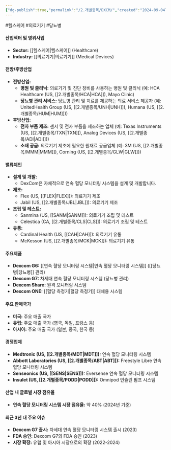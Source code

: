 ```yaml
---
{"dg-publish":true,"permalink":"/2.개별종목/DXCM/","created":"2024-09-04T13:35:12.307+09:00","updated":"2025-07-29T21:37:04.602+09:00"}
---
```


#헬스케어 #의료기기 #당뇨병  

#### 산업섹터 및 영위사업

- **Sector:** [[헬스케어\|헬스케어]] (Healthcare)
- **Industry:** [[의료기기\|의료기기]] (Medical Devices)

#### 전방/후방산업

- **전방산업:**
    - **병원 및 클리닉:** 의료기기 및 진단 장비를 사용하는 병원 및 클리닉 (예: HCA Healthcare (US, [[2.개별종목/HCA\|HCA]]), Mayo Clinic)
    - **당뇨병 관리 서비스:** 당뇨병 관리 및 치료를 제공하는 의료 서비스 제공자 (예: UnitedHealth Group (US, [[2.개별종목/UNH\|UNH]]), Humana (US, [[2.개별종목/HUM\|HUM]]))
- **후방산업:**
    - **전자 부품 제조:** 센서 및 전자 부품을 제조하는 업체 (예: Texas Instruments (US, [[2.개별종목/TXN\|TXN]]), Analog Devices (US, [[2.개별종목/ADI\|ADI]]))
    - **소재 공급:** 의료기기 제조에 필요한 원재료 공급업체 (예: 3M (US, [[2.개별종목/MMM\|MMM]]), Corning (US, [[2.개별종목/GLW\|GLW]]))

#### 밸류체인

- **설계 및 개발:**
    - DexCom은 자체적으로 연속 혈당 모니터링 시스템을 설계 및 개발합니다.
- **제조:**
    - Flex (US, [[FLEX\|FLEX]]): 의료기기 제조
    - Jabil (US, [[2.개별종목/JBL\|JBL]]): 의료기기 제조
- **조립 및 테스트:**
    - Sanmina (US, [[SANM\|SANM]]): 의료기기 조립 및 테스트
    - Celestica (CA, [[2.개별종목/CLS\|CLS]]): 의료기기 조립 및 테스트
- **유통:**
    - Cardinal Health (US, [[CAH\|CAH]]): 의료기기 유통
    - McKesson (US, [[2.개별종목/MCK\|MCK]]): 의료기기 유통

#### 주요제품

- **Dexcom G6:** [[연속 혈당 모니터링 시스템\|연속 혈당 모니터링 시스템]] ([[당뇨병\|당뇨병]] 관리)
- **Dexcom G7:** 차세대 연속 혈당 모니터링 시스템 (당뇨병 관리)
- **Dexcom Share:** 원격 모니터링 시스템
- **Dexcom ONE:** [[혈당 측정기\|혈당 측정기]] 대체용 시스템

#### 주요 판매국가

- **미국:** 주요 매출 국가
- **유럽:** 주요 매출 국가 (영국, 독일, 프랑스 등)
- **아시아:** 주요 매출 국가 (일본, 중국, 한국 등)

#### 경쟁업체

- **Medtronic (US, [[2.개별종목/MDT\|MDT]]):** 연속 혈당 모니터링 시스템
- **Abbott Laboratories (US, [[2.개별종목/ABT\|ABT]]):** Freestyle Libre 연속 혈당 모니터링 시스템
- **Senseonics (US, [[SENS\|SENS]]):** Eversense 연속 혈당 모니터링 시스템
- **Insulet (US, [[2.개별종목/PODD\|PODD]]):** Omnipod 인슐린 펌프 시스템

#### 산업 내 글로벌 시장 점유율

- **연속 혈당 모니터링 시스템 시장 점유율:** 약 40% (2024년 기준)

#### 최근 3년 내 주요 이슈

- **Dexcom G7 출시:** 차세대 연속 혈당 모니터링 시스템 출시 (2023)
- **FDA 승인:** Dexcom G7의 FDA 승인 (2023)
- **시장 확장:** 유럽 및 아시아 시장으로의 확장 (2022-2024)